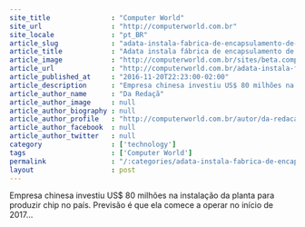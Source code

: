```yaml
---
site_title               : "Computer World"
site_url                 : "http://computerworld.com.br"
site_locale              : "pt_BR"
article_slug             : "adata-instala-fabrica-de-encapsulamento-de-circuitos-integrados-no-brasil"
article_title            : "Adata instala fábrica de encapsulamento de circuitos integrados no Brasil"
article_image            : "http://computerworld.com.br/sites/beta.computerworld.com.br/files/news_articles/semiconductor.jpg"
article_url              : "http://computerworld.com.br/adata-instala-fabrica-de-encapsulamento-de-circuitos-integrados-no-brasil"
article_published_at     : "2016-11-20T22:23:00-02:00"
article_description      : "Empresa chinesa investiu US$ 80 milhões na instalação da planta para produzir chip no país. Previsão é que ela comece a operar no início de 2017..."
article_author_name      : "Da Redaçã"
article_author_image     : null
article_author_biography : null
article_author_profile   : "http://computerworld.com.br/autor/da-redacao"
article_author_facebook  : null
article_author_twitter   : null
category                 : ['technology']
tags                     : ['Computer World']
permalink                : "/:categories/adata-instala-fabrica-de-encapsulamento-de-circuitos-integrados-no-brasil/"
layout                   : post
---
```


Empresa chinesa investiu US$ 80 milhões na instalação da planta para produzir chip no país. Previsão é que ela comece a operar no início de 2017...
